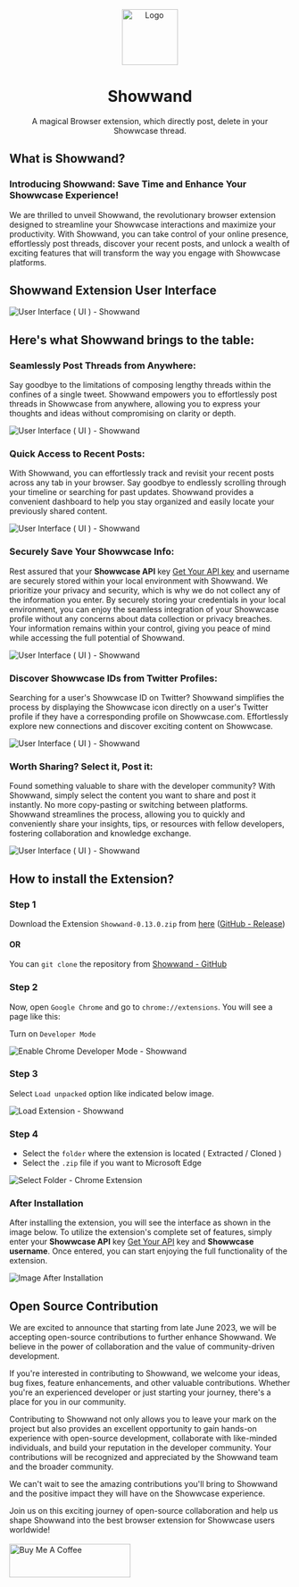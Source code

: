 <div align="center">
  <img alt="Logo" src="./assets/icon128.png" width="100" />
  <h1>Showwand</h1>
  <p>A magical Browser extension, which directly post, delete in your Showwcase thread.</p>
</div>

## What is Showwand?

### Introducing Showwand: Save Time and Enhance Your Showwcase  Experience!

We are thrilled to unveil Showwand, the revolutionary browser extension designed to streamline your Showwcase interactions and maximize your productivity. With Showwand, you can take control of your online presence, effortlessly post threads, discover your recent posts, and unlock a wealth of exciting features that will transform the way you engage with Showwcase platforms.

## Showwand Extension User Interface

![User Interface ( UI ) - Showwand](https://github.com/nomandhoni-cs/Showwand/assets/92979541/86c9602b-8430-4889-93ba-c4eec4a74180)

## Here's what Showwand brings to the table:

### Seamlessly Post Threads from Anywhere:

Say goodbye to the limitations of composing lengthy threads within the confines of a single tweet. Showwand empowers you to effortlessly post threads in Showwcase from anywhere, allowing you to express your thoughts and ideas without compromising on clarity or depth.

![User Interface ( UI ) - Showwand](https://project-assets.showwcase.com/57949/1685078296168-Create%2520Post.webp)

### Quick Access to Recent Posts:

With Showwand, you can effortlessly track and revisit your recent posts across any tab in your browser. Say goodbye to endlessly scrolling through your timeline or searching for past updates. Showwand provides a convenient dashboard to help you stay organized and easily locate your previously shared content.

![User Interface ( UI ) - Showwand](https://project-assets.showwcase.com/57949/1685078419470-Create%2520Post%2520(1200%2520%25C3%2597%2520675%2520px)%2520(1).webp)

### Securely Save Your Showwcase Info:

Rest assured that your **Showwcase API** key [Get Your API key](https://www.showwcase.com/settings/api-keys) and username are securely stored within your local environment with Showwand. We prioritize your privacy and security, which is why we do not collect any of the information you enter. By securely storing your credentials in your local environment, you can enjoy the seamless integration of your Showwcase profile without any concerns about data collection or privacy breaches. Your information remains within your control, giving you peace of mind while accessing the full potential of Showwand.

![User Interface ( UI ) - Showwand](https://project-assets.showwcase.com/57949/1685078608110-Create%2520Post%2520(1).webp)

### Discover Showwcase IDs from Twitter Profiles:

Searching for a user's Showwcase ID on Twitter? Showwand simplifies the process by displaying the Showwcase icon directly on a user's Twitter profile if they have a corresponding profile on Showwcase.com. Effortlessly explore new connections and discover exciting content on Showwcase.

![User Interface ( UI ) - Showwand](https://project-assets.showwcase.com/57949/1685078711306-Create%2520Post%2520(1200%2520%25C3%2597%2520675%2520px)%2520(2).webp)

### Worth Sharing? Select it, Post it:

Found something valuable to share with the developer community? With Showwand, simply select the content you want to share and post it instantly. No more copy-pasting or switching between platforms. Showwand streamlines the process, allowing you to quickly and conveniently share your insights, tips, or resources with fellow developers, fostering collaboration and knowledge exchange.

![User Interface ( UI ) - Showwand](https://project-assets.showwcase.com/57949/1685089546461-Add%2520a%2520heading.webp)

## How to install the Extension?

### Step 1

Download the Extension `Showwand-0.13.0.zip` from [here](https://github.com/nomandhoni-cs/Showwand/releases/download/0.13.0/Showwand-0.13.0.zip) 
([GitHub - Release](https://github.com/nomandhoni-cs/Showwand/releases/tag/0.13.0))

#### OR

You can `git clone` the repository from [Showwand - GitHub](https://github.com/nomandhoni-cs/Showwand)
### Step 2

Now, open `Google Chrome` and go to `chrome://extensions`. You will see a page like this:

Turn on `Developer Mode`

![Enable Chrome Developer Mode - Showwand](https://project-assets.showwcase.com/57949/1685090369520-Screenshot_159.webp)

### Step 3
Select `Load unpacked` option like indicated below image.

![Load Extension - Showwand](https://project-assets.showwcase.com/57949/1685090369520-Screenshot_159.webp)

### Step 4
- Select the `folder` where the extension is located ( Extracted / Cloned )
- Select the `.zip` file if you want to Microsoft Edge

![Select Folder - Chrome Extension](https://project-assets.showwcase.com/57949/1685082079560-Screenshot_163.webp)

### After Installation
After installing the extension, you will see the interface as shown in the image below. To utilize the extension's complete set of features, simply enter your **Showwcase API** key [Get Your API](https://www.showwcase.com/settings/api-keys) key and **Showwcase username**. Once entered, you can start enjoying the full functionality of the extension.

![Image After Installation](https://project-assets.showwcase.com/57949/1685081762549-Screenshot_161.webp)

## Open Source Contribution

We are excited to announce that starting from late June 2023, we will be accepting open-source contributions to further enhance Showwand. We believe in the power of collaboration and the value of community-driven development. 

If you're interested in contributing to Showwand, we welcome your ideas, bug fixes, feature enhancements, and other valuable contributions. Whether you're an experienced developer or just starting your journey, there's a place for you in our community.

Contributing to Showwand not only allows you to leave your mark on the project but also provides an excellent opportunity to gain hands-on experience with open-source development, collaborate with like-minded individuals, and build your reputation in the developer community. Your contributions will be recognized and appreciated by the Showwand team and the broader community.

<!-- To get started, please review our [Contribution Guidelines](CONTRIBUTING.md), which outline the process for submitting contributions and provide helpful tips on how to contribute effectively. You'll also find our project roadmap and issue tracking information on our [GitHub repository](https://github.com/your-username/your-repo). -->

We can't wait to see the amazing contributions you'll bring to Showwand and the positive impact they will have on the Showwcase experience.

Join us on this exciting journey of open-source collaboration and help us shape Showwand into the best browser extension for Showwcase users worldwide!
<br />
<br />
<a href="https://www.buymeacoffee.com/nomandhoni" target="_blank">
<img src="https://cdn.buymeacoffee.com/buttons/v2/default-yellow.png" alt="Buy Me A Coffee" style="height: 60px !important;width: 217px !important;" >
</a>
<br />
<br />

